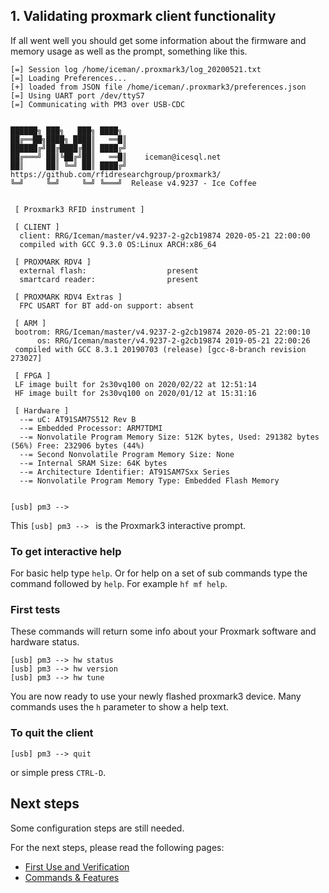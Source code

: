 ## 1. Validating proxmark client functionality

If all went well you should get some information about the firmware and memory usage as well as the prompt,  something like this.

```
[=] Session log /home/iceman/.proxmark3/log_20200521.txt
[=] Loading Preferences...
[+] loaded from JSON file /home/iceman/.proxmark3/preferences.json
[=] Using UART port /dev/ttyS7
[=] Communicating with PM3 over USB-CDC


██████╗ ███╗   ███╗ ████╗  
██╔══██╗████╗ ████║   ══█║ 
██████╔╝██╔████╔██║ ████╔╝ 
██╔═══╝ ██║╚██╔╝██║   ══█║    iceman@icesql.net
██║     ██║ ╚═╝ ██║ ████╔╝    https://github.com/rfidresearchgroup/proxmark3/
╚═╝     ╚═╝     ╚═╝ ╚═══╝  Release v4.9237 - Ice Coffee


 [ Proxmark3 RFID instrument ] 

 [ CLIENT ]
  client: RRG/Iceman/master/v4.9237-2-g2cb19874 2020-05-21 22:00:00
  compiled with GCC 9.3.0 OS:Linux ARCH:x86_64
 
 [ PROXMARK RDV4 ]
  external flash:                  present 
  smartcard reader:                present 

 [ PROXMARK RDV4 Extras ]
  FPC USART for BT add-on support: absent 

 [ ARM ]
 bootrom: RRG/Iceman/master/v4.9237-2-g2cb19874 2020-05-21 22:00:10
      os: RRG/Iceman/master/v4.9237-2-g2cb19874 2019-05-21 22:00:26
 compiled with GCC 8.3.1 20190703 (release) [gcc-8-branch revision 273027]

 [ FPGA ]
 LF image built for 2s30vq100 on 2020/02/22 at 12:51:14
 HF image built for 2s30vq100 on 2020/01/12 at 15:31:16

 [ Hardware ] 
  --= uC: AT91SAM7S512 Rev B
  --= Embedded Processor: ARM7TDMI
  --= Nonvolatile Program Memory Size: 512K bytes, Used: 291382 bytes (56%) Free: 232906 bytes (44%)
  --= Second Nonvolatile Program Memory Size: None
  --= Internal SRAM Size: 64K bytes
  --= Architecture Identifier: AT91SAM7Sxx Series
  --= Nonvolatile Program Memory Type: Embedded Flash Memory


[usb] pm3 --> 
```

This `[usb] pm3 --> ` is the Proxmark3 interactive prompt.


### To get interactive help

For basic help type `help`. Or for help on a set of sub commands type the command followed by `help`. For example `hf mf help`.

### First tests

These commands will return some info about your Proxmark software and hardware status.
```
[usb] pm3 --> hw status
[usb] pm3 --> hw version
[usb] pm3 --> hw tune
```

You are now ready to use your newly flashed proxmark3 device.  Many commands uses the `h` parameter to show a help text.

### To quit the client
```
[usb] pm3 --> quit
```
or simple press `CTRL-D`.

## Next steps

Some configuration steps are still needed.

For the next steps, please read the following pages:

* [First Use and Verification](/doc/md/Use_of_Proxmark/2_Configuration-and-Verification.md)
* [Commands & Features](/doc/md/Use_of_Proxmark/3_Commands-and-Features.md)
 

